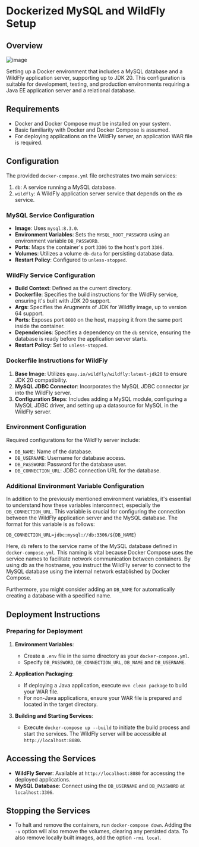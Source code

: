 # Dockerized MySQL and WildFly Setup

## Overview
![image](https://github.com/Ebyrdeu/wildfly_mysql_docker/assets/42122071/99ecb922-fe70-4c7e-baa7-31c4886c9114)

Setting up a Docker environment that includes a MySQL database and a WildFly application server, supporting up to JDK 20. This configuration is suitable for development, testing, and production environments requiring a Java EE application server and a relational database.

## Requirements

- Docker and Docker Compose must be installed on your system.
- Basic familiarity with Docker and Docker Compose is assumed.
- For deploying applications on the WildFly server, an application WAR file is required.

## Configuration

The provided `docker-compose.yml` file orchestrates two main services:

1. `db`: A service running a MySQL database.
2. `wildfly`: A WildFly application server service that depends on the `db` service.

### MySQL Service Configuration

- **Image**: Uses `mysql:8.3.0`.
- **Environment Variables**: Sets the `MYSQL_ROOT_PASSWORD` using an environment variable `DB_PASSWORD`.
- **Ports**: Maps the container's port `3306` to the host's port `3306`.
- **Volumes**: Utilizes a volume `db-data` for persisting database data.
- **Restart Policy**: Configured to `unless-stopped`.

### WildFly Service Configuration

- **Build Context**: Defined as the current directory.
- **Dockerfile**: Specifies the build instructions for the WildFly service, ensuring it's built with JDK 20 support.
- **Args**: Specifies the Arugments of JDK for Wildfly image, up to version 64 support.
- **Ports**: Exposes port `8080` on the host, mapping it from the same port inside the container.
- **Dependencies**: Specifies a dependency on the `db` service, ensuring the database is ready before the application server starts.
- **Restart Policy**: Set to `unless-stopped`.

### Dockerfile Instructions for WildFly

1. **Base Image**: Utilizes `quay.io/wildfly/wildfly:latest-jdk20` to ensure JDK 20 compatibility.
2. **MySQL JDBC Connector**: Incorporates the MySQL JDBC connector jar into the WildFly server.
3. **Configuration Steps**: Includes adding a MySQL module, configuring a MySQL JDBC driver, and setting up a datasource for MySQL in the WildFly server.

### Environment Configuration

Required configurations for the WildFly server include:

- `DB_NAME`: Name of the database.
- `DB_USERNAME`: Username for database access.
- `DB_PASSWORD`: Password for the database user.
- `DB_CONNECTION_URL`: JDBC connection URL for the database.

### Additional Environment Variable Configuration

In addition to the previously mentioned environment variables, it's essential to understand how these variables interconnect, especially the `DB_CONNECTION_URL`. This variable is crucial for configuring the connection between the WildFly application server and the MySQL database. The format for this variable is as follows:
```env
DB_CONNECTION_URL=jdbc:mysql://db:3306/${DB_NAME}
```
Here, `db` refers to the service name of the MySQL database defined in `docker-compose.yml`. 
This naming is vital because Docker Compose uses the service names to facilitate network communication between containers. 
By using db as the hostname, you instruct the WildFly server to connect to the MySQL database using the internal network established by Docker Compose.

Furthermore, you might consider adding an `DB_NAME` for automatically creating a database with a specified name.

## Deployment Instructions

### Preparing for Deployment

1. **Environment Variables**:
    - Create a `.env` file in the same directory as your `docker-compose.yml`.
    - Specify `DB_PASSWORD`, `DB_CONNECTION_URL`, `DB_NAME` and `DB_USERNAME`.

2. **Application Packaging**:
    - If deploying a Java application, execute `mvn clean package` to build your WAR file.
    - For non-Java applications, ensure your WAR file is prepared and located in the target directory.

3. **Building and Starting Services**:
    - Execute `docker-compose up --build` to initiate the build process and start the services. The WildFly server will be accessible at `http://localhost:8080`.

## Accessing the Services

- **WildFly Server**: Available at `http://localhost:8080` for accessing the deployed applications.
- **MySQL Database**: Connect using the `DB_USERNAME` and `DB_PASSWORD` at `localhost:3306`.

## Stopping the Services

- To halt and remove the containers, run `docker-compose down`. Adding the `-v` option will also remove the volumes, clearing any persisted data. To also remove locally built images, add the option `-rmi local`.

